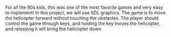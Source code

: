 For all the 90s kids, this was one of the most favorite games and very easy to implement! In this project, we will use SDL graphics. The game is to move the helicopter forward without touching the obstacles. The player should control the game through keys, and holding the key moves the helicopter, and releasing it will bring the helicopter down.

